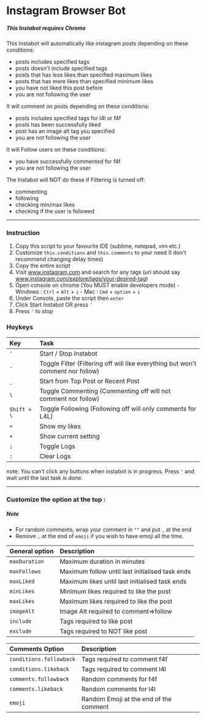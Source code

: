 # Instagram Browser Bot

##### *This Instabot requires Chrome*

This Instabot will automatically like instagram posts depending on these conditions:
  * posts includes specified tags
  * posts doesn't include specified tags
  * posts that has less likes than specified maximum likes
  * posts that has more likes than specified minimum likes
  * you have not liked this post before
  * you are not following the user

It will comment on posts depending on these conditions:
  * posts includes specified tags for l4l or f4f
  * posts has been successfully liked
  * post has an image alt tag you specified
  * you are not following the user

It will Follow users on these conditions:
  * you have successfully commented for f4f
  * you are not following the user

The Instabot will NOT do these if Filtering is turned off:
  * commenting
  * following
  * checking min/max likes
  * checking if the user is followed

---
### Instruction
  1. Copy this script to your favourite IDE (sublime, notepad, vim etc.)
  2. Customize `this.conditions` and `this.comments` to your need (I don't recommend changing delay times)
  3. Copy the entire script
  4. Visit www.instagram.com and search for any tags (url should say www.instagram.com/explore/tags/your-desired-tag)
  5. Open console on chrome (You MUST enable developers mode)
    - Windows : `Ctrl` + `Alt` + `i`
    - Mac : `Cmd` + `option` + `i`
  6. Under Console, paste the script then `enter`
  7. Click Start Instabot OR press `'`
  8. Press `'` to stop

### Hoykeys

  | Key         | Task                                                                            |
  | :---------- | :-----------                                                                    |
  | `'`         | Start / Stop Instabot                                                           |
  | `-`         | Toggle Filter (Filtering off will like everything but won't comment nor follow) |
  | `_`         | Start from Top Post or Recent Post                                              |
  | `\`         | Toggle Commenting (Commenting off will not comment nor follow)                  |
  | `Shift + \` | Toggle Following (Following off will only comments for L4L)                     |
  | `=`         | Show my likes                                                                   |
  | `+`         | Show current setting                                                            |
  | `;`         | Toggle Logs                                                                     |
  | `:`         | Clear Logs                                                                      |

note: You can't click any buttons when instabot is in progress. Press `'` and wait until the last task is done.

---

### Customize the option at the top :
##### Note 
 * For random comments, wrap your comment in `""` and put `,` at the end
 * Remove `,` at the end of `emoji` if you wish to have emoji all the time.

  | General option   | Description                                     |
  | :--------------- | :---------------------------------------------  |
  | `maxDuration`    | Maximum duration in minutes                     |
  | `maxFollows`     | Maximum follow until last initialised task ends |
  | `maxLiked`       | Maximum likes until last initialised task ends  |
  | `minLikes`       | Minimum likes required to like the post         |
  | `maxLikes`       | Maximum likes required to like the post         |
  | `imageAlt`       | Image Alt required to comment=>follow           |
  | `include`        | Tags required to like post                      |
  | `exclude`        | Tags required to NOT like post                  |

  | Comments Option         | Description                                    |
  | :---------------        | :--------------------------------------------- |
  | `conditions.followback` | Tags required to comment f4f                   |
  | `conditions.likeback`   | Tags required to comment l4l                   |
  | `comments.followback`   | Random comments for f4f                        |
  | `comments.likeback`     | Random comments for l4l                        |
  | `emoji`                 | Random Emoji at the end of the comment         |

